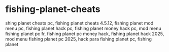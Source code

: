 # fishing-planet-cheats
shing planet cheats pc, fishing planet cheats 4.5.12, fishing planet mod menu pc, fishing planet hack pc, fishing planet money hack pc, mod menu fishing planet pc fr, fishing planet pc money hack, fishing planet hack 2025, mod menu fishing planet pc 2025, hack para fishing planet pc, fishing planet
